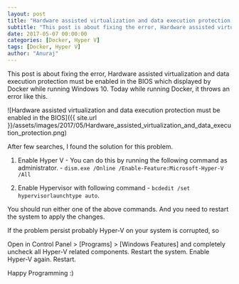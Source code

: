 ```yaml
---
layout: post
title: "Hardware assisted virtualization and data execution protection must be enabled in the BIOS"
subtitle: "This post is about fixing the error, Hardware assisted virtualization and data execution protection must be enabled in the BIOS which displayed by Docker while running Windows 10."
date: 2017-05-07 00:00:00
categories: [Docker, Hyper V]
tags: [Docker, Hyper V]
author: "Anuraj"
---
```

This post is about fixing the error, Hardware assisted virtualization and data execution protection must be enabled in the BIOS which displayed by Docker while running Windows 10. Today while running Docker, it throws an error like this.

![Hardware assisted virtualization and data execution protection must be enabled in the BIOS]({{ site.url }}/assets/images/2017/05/Hardware_assisted_virtualization_and_data_execution_protection.png)

After few searches, I found the solution for this problem.

1. Enable Hyper V - You can do this by running the following command as administrator. - `dism.exe /Online /Enable-Feature:Microsoft-Hyper-V /All`

2. Enable Hypervisor with following command - `bcdedit /set hypervisorlaunchtype auto`.

You should run either one of the above commands. And you need to restart the system to apply the changes.

If the problem persist probably Hyper-V on your system is corrupted, so

Open in Control Panel &gt; [Programs] &gt; [Windows Features] and completely uncheck all Hyper-V related components. Restart the system.
Enable Hyper-V again. Restart.

Happy Programming :)
